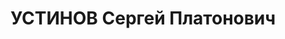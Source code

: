 ---
title: УСТИНОВ Сергей Платонович
description: "Род. в 1895, Тульская обл., Тула, русский, обр.: незаконченное высшее.\
  \ Проживал: Южно-Казахстанская обл. (Чимкентская), Туркестанский р-н, поселок Ачисай.\
  \ Директор, Ачполиметалл комбинат. \n  Арестован 31.05.1937. Обв. по ст. 58-7, 58-8,\
  \ 58-11 УК РСФСР. Приговор: выездная сессия ВК ВС СССР, 26.02.1938. \n  Реабилитирован\
  \ ВК ВС СССР 17.11.1956"
---